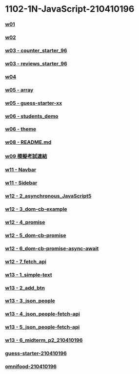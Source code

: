# 1102-1N-JavaScript-210410196

### [w01](https://1102-1-n-java-script-210410196.vercel.app/demo/w01/tictactoe_210410196.html)

### [w02](https://1102-1-n-java-script-210410196.vercel.app/demo/w02/)

### [w03 - counter_starter_96](https://1102-1-n-java-script-210410196.vercel.app/demo/w03/counter_starter_96/)

### [w03 - reviews_starter_96](https://1102-1-n-java-script-210410196.vercel.app/demo/w03/reviews_starter_96/)

### [w04](https://1102-1-n-java-script-210410196.vercel.app/demo/w04/menu-starter-210410196/)

### [w05 - array](https://1102-1-n-java-script-210410196.vercel.app/demo/w05/array/)

### [w05 - guess-starter-xx](https://1102-1-n-java-script-210410196.vercel.app/demo/w05/guess-starter-xx/)

### [w06 - students_demo](https://1102-1-n-java-script-210410196.vercel.app/demo/w06/students_demo/)

### [w06 - theme](https://1102-1-n-java-script-210410196.vercel.app/demo/w06/theme/)

### [w08 - README.md](https://github.com/git-billy/1102-1N-JavaScript-210410196/blob/main/demo/w08/w08_210410196.md)

### [w09 模擬考試連結](https://github.com/git-billy/1102-1N-JavaScript-210410196/tree/main/demo/w09)

### [w11 - Navbar](https://1102-1-n-java-script-210410196.vercel.app/demo/w11/navbar-starter/)

### [w11 - Sidebar](https://1102-1-n-java-script-210410196.vercel.app/demo/w11/sidebar-starter/)

### [w12 - 2_asynchronous_JavaScript5](https://1102-1-n-java-script-210410196.vercel.app/demo/w12/Async_JavaScript/2_asynchronous_JavaScript5)

### [w12 - 3_dom-cb-example](https://1102-1-n-java-script-210410196.vercel.app/demo/w12/Async_JavaScript/3_dom-cb-example)

### [w12 - 4_promise](https://1102-1-n-java-script-210410196.vercel.app/demo/w12/Async_JavaScript/4_promise)

### [w12 - 5_dom-cb-promise](https://1102-1-n-java-script-210410196.vercel.app/demo/w12/Async_JavaScript/5_dom-cb-promise)

### [w12 - 6_dom-cb-promise-async-await](https://1102-1-n-java-script-210410196.vercel.app/demo/w12/Async_JavaScript/6_dom-cb-promise-async-await)

### [w12 - 7_fetch_api](https://1102-1-n-java-script-210410196.vercel.app/demo/w12/Async_JavaScript/7_fetch_api)

### [w13 - 1_simple-text](https://1102-1-n-java-script-210410196.vercel.app/demo/w13/1_simple-text)

### [w13 - 2_add_btn](https://1102-1-n-java-script-210410196.vercel.app/demo/w13/2_add_btn)

### [w13 - 3_json_people](https://1102-1-n-java-script-210410196.vercel.app/demo/w13/3_json_people)

### [w13 - 4_json_people-fetch-api](https://1102-1-n-java-script-210410196.vercel.app/demo/w13/4_json_people-fetch-api)

### [w13 - 5_json_people-fetch-api](https://1102-1-n-java-script-210410196.vercel.app/demo/w13/5_json_people-async-await)

### [w13 - 6_midterm_p2_210410196](https://1102-1-n-java-script-210410196.vercel.app/demo/w13/6_midterm_p2_210410196)

### [guess-starter-210410196](https://1102-1-n-java-script-210410196.vercel.app/project/guess-starter-210410196/)

### [omnifood-210410196](https://1102-1-n-java-script-210410196.vercel.app/project/omnifood-210410196/dist/)
